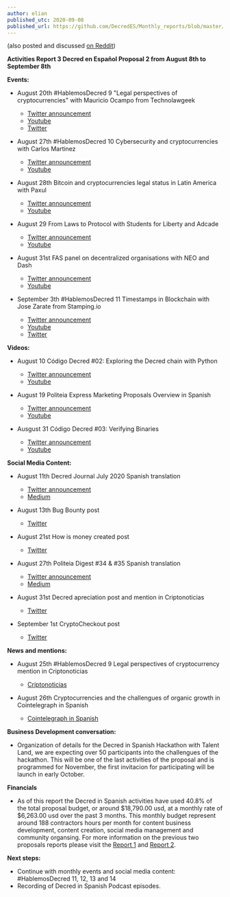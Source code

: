 ```yaml
---
author: elian
published_utc: 2020-09-08
published_url: https://github.com/DecredES/Monthly_reports/blob/master/Report_3.md
---
```


(also posted and discussed [on Reddit](https://www.reddit.com/r/decred/comments/ip0uke/activities_report_3_decred_en_espa%C3%B1ol_proposal_2/))

**Activities Report 3 Decred en Español Proposal 2 from August 8th to September 8th**

**Events:**

-  August 20th #HablemosDecred 9 "Legal perspectives of cryptocurrencies" with Mauricio Ocampo from Technolawgeek 
    - [Twitter announcement](https://twitter.com/Decred_ES/status/1294416104723488769) 
    - [Youtube](https://www.youtube.com/watch?v=VzELuWRqCo4&t=6s)
    - [Twitter](https://twitter.com/Decred_ES/status/1296570295176712192)

-  August 27th #HablemosDecred 10 Cybersecurity and cryptocurrencies with Carlos Martinez
    - [Twitter announcement](https://twitter.com/Decred_ES/status/1298778395891961862)
    - [Youtube](https://www.youtube.com/watch?v=GosMlhxWK3M&t=3s)
  
- August 28th Bitcoin and cryptocurrencies legal status in Latin America with Paxul 
    - [Twitter announcement](https://twitter.com/Decred_ES/status/1298664435188408320)
    - [Youtube](https://www.youtube.com/watch?v=S9klI1rUGvM)
  
- August 29 From Laws to Protocol with Students for Liberty and Adcade
    - [Twitter announcement](https://twitter.com/Decred_ES/status/1299506004607094784)
    - [Youtube]()

-  August 31st FAS panel on decentralized organisations with NEO and Dash 
    - [Twitter announcement](https://twitter.com/Decred_ES/status/1298275771333705728)
    - [Youtube](https://www.youtube.com/watch?v=yIlVTSObIzU&feature=youtu.be) 
  
-  September 3th #HablemosDecred 11 Timestamps in Blockchain with Jose Zarate from Stamping.io
    - [Twitter announcement](https://twitter.com/Decred_ES/status/1300809902777139200)
    - [Youtube](https://www.youtube.com/watch?v=QwsWiJ8v5qE&feature=youtu.be)
    - [Twitter](https://twitter.com/Decred_ES/status/1301277545418104835)
 

**Videos:**

-  August 10 Código Decred #02: Exploring the Decred chain with Python 
    - [Twitter announcement](https://twitter.com/Decred_ES/status/1292842239878627328)
    - [Youtube](https://www.youtube.com/watch?v=FGhklclRNt0)

-  August 19 Politeia Express Marketing Proposals Overview in Spanish
    - [Twitter announcement](https://twitter.com/Decred_ES/status/1296148410173620225)
    - [Youtube]()
  
-  Ausgust 31 Código Decred #03: Verifying Binaries 
    - [Twitter announcement](https://twitter.com/Decred_ES/status/1300594435080757248)
    - [Youtube](https://www.youtube.com/watch?v=U3BwnmmF1Ro)

**Social Media Content:**

-  August 11th Decred Journal July 2020 Spanish translation 
    - [Twitter announcement](https://twitter.com/Decred_ES/status/1293238369657540609) 
    - [Medium](https://medium.com/decred-es/revista-decred-julio-2020-2ce994d8ee8f) 

-  August 13th Bug Bounty post 
    - [Twitter](https://twitter.com/Decred_ES/status/1293957931885568002) 

-  August 21st How is money created post 
    - [Twitter](https://twitter.com/Decred_ES/status/1296830465987485702) 

-  August 27th Politeia Digest #34 & #35 Spanish translation
    - [Twitter announcement](https://twitter.com/Decred_ES/status/1299127558349389825) 
    - [Medium](https://medium.com/decred-es/politeia-digest-spanish/home) 

-  August 31st Decred apreciation post and mention in Criptonoticias
    - [Twitter](https://twitter.com/Decred_ES/status/1300480136551297024)

-  September 1st CryptoCheckout post 
    - [Twitter](https://twitter.com/Decred_ES/status/1300951169343389698) 
  

**News and mentions:**

-  August 25th #HablemosDecred 9 Legal perspectives of cryptocurrency mention in Criptonoticias
    - [Criptonoticias](https://www.criptonoticias.com/mercados/nueva-plataforma-evento-legalidad-nem-decred-top-semanal/amp/?__twitter_impression=true)

-  August 26th Cryptocurrencies and the challengues of organic growth in Cointelegraph in Spanish
    - [Cointelegraph in Spanish](https://es.cointelegraph.com/news/cryptology-and-marketing-the-challenges-of-organic-growth)


**Business Development conversation:**

- Organization of details for the Decred in Spanish Hackathon with Talent Land, we are expecting over 50 participants into the challengues of the hackathon. This will be one of the last activities of the proposal and is programmed for November, the first invitacion for participating will be launch in early October. 


**Financials**

- As of this report the Decred in Spanish activities have used 40.8% of the total proposal budget, or around $18,790.00 usd, at a monthly rate of $6,263.00 usd over the past 3 months. This monthly budget represent around 188 contractors hours per month for content business development, content creation, social media management and community organsing. For more information on the previous two proposals reports please visit the [Report 1](https://www.reddit.com/r/decred/comments/hn4sve/activities_report_decred_en_espa%C3%B1ol_proposal_2/) and [Report 2](https://www.reddit.com/r/decred/comments/i7ue8h/activities_report_decred_en_espa%C3%B1ol_proposal_2/). 

**Next steps:**

- Continue with monthly events and social media content: #HablemosDecred 11, 12, 13 and 14 
- Recording of Decred in Spanish Podcast episodes. 


